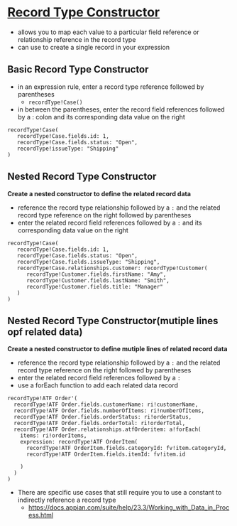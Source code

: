 # [Record Type Constructor](https://docs.appian.com/suite/help/23.3/reference-records.html#use-a-record-type-constructor)
- allows you to map each value to a particular field reference or relationship reference in the record type
- can use to create a single record in your expression

## Basic Record Type Constructor
- in an expression rule, enter a record type reference followed by parentheses
   - `recordType!Case()`
- in between the parentheses, enter the record field references followed by a : colon and its corresponding data value on the right
```
recordType!Case(
   recordType!Case.fields.id: 1,
   recordType!Case.fields.status: "Open",
   recordType!issueType: "Shipping"
)

```

## Nested Record Type Constructor
**Create a nested constructor to define the related record data**
- reference the record type relationship followed by a `:` and the related record type reference on the right followed by parentheses
- enter the related record field references followed by a `:` and its corresponding data value on the right

```
recordType!Case(
   recordType!Case.fields.id: 1,
   recordType!Case.fields.status: "Open",
   recordType!Case.fields.issueType: "Shipping",
   recordType!Case.relationships.customer: recordType!Customer(
      recordType!Customer.fields.firstName: "Amy",
      recordType!Customer.fields.lastName: "Smith",
      recordType!Customer.fields.title: "Manager"
   )
)
```
## Nested Record Type Constructor(mutiple lines opf related data)
**Create a nested constructor to define mutiple lines of related record data**
- reference the record type relationship followed by a `:` and the related record type reference on the right followed by parentheses
- enter the related record field references followed by a `:` 
- use a forEach function to add each related data record
```
recordType!ATF Order'(
  recordType!ATF Order.fields.customerName: ri!customerName,
  recordType!ATF Order.fields.numberOfItems: ri!numberOfItems,
  recordType!ATF Order.fields.orderStatus: ri!orderStatus,
  recordType!ATF Order.fields.orderTotal: ri!orderTotal,
  recordType!ATF Order.relationships.atfOrderitem: a!forEach(
    items: ri!orderItems,
    expression: recordType!ATF OrderItem(
      recordType!ATF OrderItem.fields.categoryId: fv!item.categoryId,
      recordType!ATF OrderItem.fields.itemId: fv!item.id

    )
  )
)
```
- There are specific use cases that still require you to use a constant to indirectly reference a record type
    - https://docs.appian.com/suite/help/23.3/Working_with_Data_in_Process.html